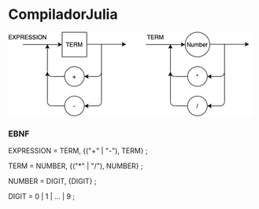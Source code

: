 # CompiladorJulia

![diagramaSintatico](https://github.com/guigs10mil/CompiladorJulia/blob/master/diagramaSintatico.png?raw=true)

### EBNF
EXPRESSION = TERM, {("+" | "-"), TERM} ;

TERM = NUMBER, {("*" | "/"), NUMBER} ;

NUMBER = DIGIT, {DIGIT} ;

DIGIT = 0 | 1 | ... | 9 ;
